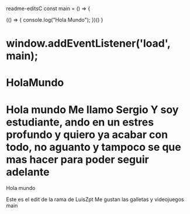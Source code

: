  readme-editsC
const main = () => {

  (() => {
    console.log("Hola Mundo");
  })()
}

window.addEventListener('load', main);
=======
# HolaMundo
Hola mundo Me llamo Sergio Y soy estudiante, ando en un estres profundo y quiero ya acabar con todo, no aguanto y tampoco se que mas hacer para poder seguir adelante
=======
Hola mundo

Este es el edit de la rama de LuisZpt
Me gustan las galletas y videojuegos
 main

